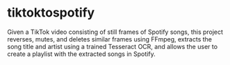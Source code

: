 # tiktoktospotify
Given a TikTok video consisting of still frames of Spotify songs, this project reverses, mutes, and deletes similar frames using FFmpeg, 
extracts the song title and artist using a trained Tesseract OCR, 
and allows the user to create a playlist with the extracted songs in Spotify.
